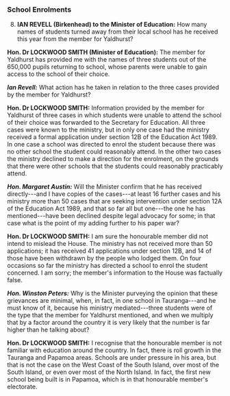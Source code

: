 ### School Enrolments

8. **IAN REVELL (Birkenhead) to the Minister of Education:** How many names of students turned away from their local school has he received this year from the member for Yaldhurst?

**Hon. Dr LOCKWOOD SMITH (Minister of Education):** The member for Yaldhurst has provided me with the names of three students out of the 650,000 pupils returning to school, whose parents were unable to gain access to the school of their choice.

***Ian Revell:*** What action has he taken in relation to the three cases provided by the member for Yaldhurst?

**Hon. Dr LOCKWOOD SMITH:** Information provided by the member for Yaldhurst of three cases in which students were unable to attend the school of their choice was forwarded to the Secretary for Education. All three cases were known to the ministry, but in only one case had the ministry received a formal application under section 12B of the Education Act 1989. In one case a school was directed to enrol the student because there was no other school the student could reasonably attend. In the other two cases the ministry declined to make a direction for the enrolment, on the grounds that there were other schools that the students could reasonably practicably attend.

***Hon. Margaret Austin:*** Will the Minister confirm that he has received directly---and I have copies of the cases---at least 16 further cases and his ministry more than 50 cases that are seeking intervention under section 12A of the Education Act 1989, and that so far all but one---the one he has mentioned---have been declined despite legal advocacy for some; in that case what is the point of my adding further to his paper war?

**Hon. Dr LOCKWOOD SMITH:** I am sure the honourable member did not intend to mislead the House. The ministry has not received more than 50 applications; it has received 41 applications under section 12B, and 14 of those have been withdrawn by the people who lodged them. On four occasions so far the ministry has directed a school to enrol the student concerned. I am sorry; the member's information to the House was factually false.

***Hon. Winston Peters:*** Why is the Minister purveying the opinion that these grievances are minimal, when, in fact, in one school in Tauranga---and he must know of it, because his ministry mediated---three students were of the type that the member for Yaldhurst mentioned, and when we multiply that by a factor around the country it is very likely that the number is far higher than he talking about?

**Hon. Dr LOCKWOOD SMITH:** I recognise that the honourable member is not familiar with education around the country. In fact, there is roll growth in the Tauranga and Papamoa areas. Schools are under pressure in his area, but that is not the case on the West Coast of the South Island, over most of the South Island, or even over most of the North Island. In fact, the first new school being built is in Papamoa, which is in that honourable member's electorate.